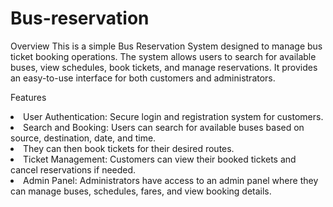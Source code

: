 # Bus-reservation
Overview
This is a simple Bus Reservation System designed to manage bus ticket booking operations. The system allows users to search for available buses, view schedules, book tickets, and manage reservations. It provides an easy-to-use interface for both customers and administrators.

Features
<li>User Authentication: Secure login and registration system for customers.</li>
<li>Search and Booking: Users can search for available buses based on source, destination, date, and time. </li>
<li>They can then book tickets for their desired routes.</li>
<li>Ticket Management: Customers can view their booked tickets and cancel reservations if needed.</li>
<li>Admin Panel: Administrators have access to an admin panel where they can manage buses, schedules, fares, and view booking details.</li>
